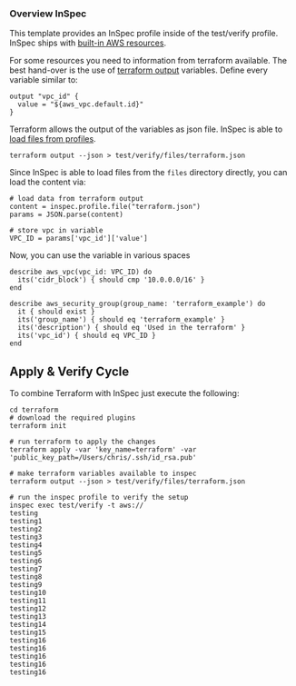 <!-- # (Basic Two-Tier AWS Architecture)

 Overview Terraform

This provides a template for running a simple two-tier architecture on Amazon Web services. The premise is that you have stateless app servers running behind an ELB serving traffic.

*To* simplify the example, this intentionally ignores deploying and getting your application onto the servers. However, you could do so either via
[provisioners](https://www.terraform.io/docs/provisioners/) and a configuration management tool, or by pre-baking configured AMIs with
[Packer](http://www.packer.io).


This example will also create a new EC2 Key Pair in the specified AWS Region. The key name and path to the public key must be specified via the  
terraform command vars.

After you run `terraform apply` on this configuration, it will automatically output the DNS address of the ELB. After your instance registers, this should respond with the default nginx web page.

To run, configure your AWS provider as described in 

https://www.terraform.io/docs/providers/aws/index.html

Run with a command like this:

```
terraform apply -var 'key_name={your_aws_key_name}' 
   -var 'public_key_path={location_of_your_key_in_your_local_machine}'
```-->

### Overview InSpec

This template provides an InSpec profile inside of the test/verify profile. InSpec ships with [built-in AWS resources](https://www.inspec.io/docs/reference/resources/#aws-resources). 

For some resources you need to information from terraform available. The best hand-over is the use of [terraform output](https://www.terraform.io/intro/getting-started/outputs.html) variables. Define every variable similar to:

```
output "vpc_id" {
  value = "${aws_vpc.default.id}"
}
```

Terraform allows the output of the variables as json file. InSpec is able to [load files from profiles](https://github.com/chef/inspec/issues/1396). 


```
terraform output --json > test/verify/files/terraform.json
```

Since InSpec is able to load files from the `files` directory directly, you can load the content via:

```
# load data from terraform output
content = inspec.profile.file("terraform.json")
params = JSON.parse(content)

# store vpc in variable
VPC_ID = params['vpc_id']['value']
```

Now, you can use the variable in various spaces

```
describe aws_vpc(vpc_id: VPC_ID) do
  its('cidr_block') { should cmp '10.0.0.0/16' }
end

describe aws_security_group(group_name: 'terraform_example') do
  it { should exist }
  its('group_name') { should eq 'terraform_example' }
  its('description') { should eq 'Used in the terraform' }
  its('vpc_id') { should eq VPC_ID }  
end
```


## Apply & Verify Cycle

To combine Terraform with InSpec just execute the following:

```
cd terraform
# download the required plugins
terraform init

# run terraform to apply the changes
terraform apply -var 'key_name=terraform' -var 'public_key_path=/Users/chris/.ssh/id_rsa.pub'

# make terraform variables available to inspec
terraform output --json > test/verify/files/terraform.json

# run the inspec profile to verify the setup
inspec exec test/verify -t aws://
testing
testing1
testing2
testing3
testing4
testing5
testing6
testing7
testing8
testing9
testing10
testing11
testing12
testing13
testing14
testing15
testing16
testing16
testing16
testing16
testing16
